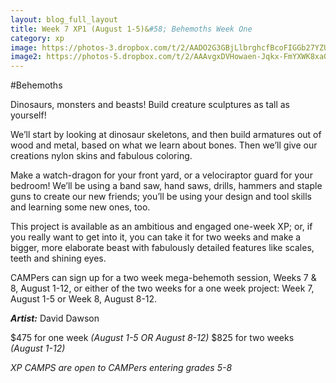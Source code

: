 ```yaml
---
layout: blog_full_layout
title: Week 7 XP1 (August 1-5)&#58; Behemoths Week One
category: xp
image: https://photos-3.dropbox.com/t/2/AADO2G3GBjLlbrghcfBcoFIGGb27YZUV2dFfLrIlz_2VvQ/12/96179569/jpeg/32x32/1/_/1/2/IMG_3334.JPG/EPPnz0oY5rYBIAIoAg/N-YYpFIbmfAS0jV594arQczEVBUJqm25lMChK4oh0NY?size=1024x768&size_mode=3
image2: https://photos-5.dropbox.com/t/2/AAAvgxDVHowaen-Jqkx-FmYXWK8xa00CnfUWUG8E5tQ-Jw/12/96179569/jpeg/32x32/1/_/1/2/IMG_0960.JPG/EPPnz0oY5rYBIAIoAg/wgTGWRVld2gRiia6l9hJhLLYXcRbCKMPwsB8jtSU7c4?size=1024x768&size_mode=3
---
```


#Behemoths

Dinosaurs, monsters and beasts! Build creature sculptures as tall as yourself!

We’ll start by looking at dinosaur skeletons, and then build armatures out of wood and metal, based on what we learn about bones. Then we’ll give our creations nylon skins and fabulous coloring.

Make a watch-dragon for your front yard, or a velociraptor guard for your bedroom! We’ll be using a band saw, hand saws, drills, hammers and staple guns to create our new friends; you’ll be using your design and tool skills and learning some new ones, too.

This project is available as an ambitious and engaged one-week XP; or, if you really want to get into it, you can take it for two weeks and make a bigger, more elaborate beast with fabulously detailed features like scales, teeth and shining eyes.

CAMPers can sign up for a two week mega-behemoth session, Weeks 7 & 8, August 1-12, or either of the two weeks for a one week project: Week 7, August 1-5 or Week 8, August 8-12.

**_Artist:_** David Dawson

$475 for one week *(August 1-5 OR August 8-12)*
$825 for two weeks *(August 1-12)*

*XP CAMPS are open to CAMPers entering grades 5-8*
